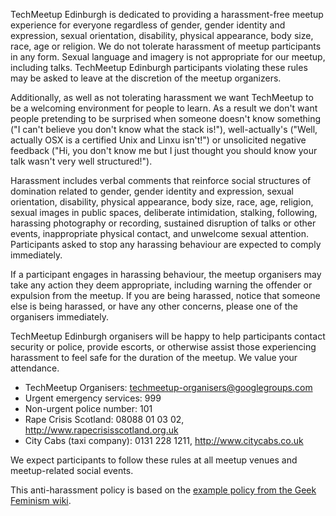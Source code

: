TechMeetup Edinburgh is dedicated to providing a harassment-free meetup experience for everyone regardless of gender, gender identity and expression, sexual orientation, disability, physical appearance, body size, race, age or religion. We do not tolerate harassment of meetup participants in any form. Sexual language and imagery is not appropriate for our meetup, including talks. TechMeetup Edinburgh participants violating these rules may be asked to leave at the discretion of the meetup organizers. 

Additionally, as well as not tolerating harassment we want TechMeetup to be a welcoming environment for people to learn. As a result we don't want people pretending to be surprised when someone doesn't know something ("I can't believe you don't know what the stack is!"), well-actually's ("Well, actually OSX is a certified Unix and Linxu isn't!") or unsolicited negative feedback ("Hi, you don't know me but I just thought you should know your talk wasn't very well structured!").

Harassment includes verbal comments that reinforce social structures of domination related to gender, gender identity and expression, sexual orientation, disability, physical appearance, body size, race, age, religion, sexual images in public spaces, deliberate intimidation, stalking, following, harassing photography or recording, sustained disruption of talks or other events, inappropriate physical contact, and unwelcome sexual attention. Participants asked to stop any harassing behaviour are expected to comply immediately.

If a participant engages in harassing behaviour, the meetup organisers may take any action they deem appropriate, including warning the offender or expulsion from the meetup. If you are being harassed, notice that someone else is being harassed, or have any other concerns, please one of the organisers immediately.

TechMeetup Edinburgh organisers will be happy to help participants contact security or police, provide escorts, or otherwise assist those experiencing harassment to feel safe for the duration of the meetup. We value your attendance.

- TechMeetup Organisers: techmeetup-organisers@googlegroups.com
- Urgent emergency services: 999
- Non-urgent police number: 101
- Rape Crisis Scotland: 08088 01 03 02, http://www.rapecrisisscotland.org.uk
- City Cabs (taxi company): 0131 228 1211, http://www.citycabs.co.uk

We expect participants to follow these rules at all meetup venues and meetup-related social events.

This anti-harassment policy is based on the [example policy from the Geek Feminism wiki](http://geekfeminism.wikia.com/wiki/Conference_anti-harassment/Policy).
